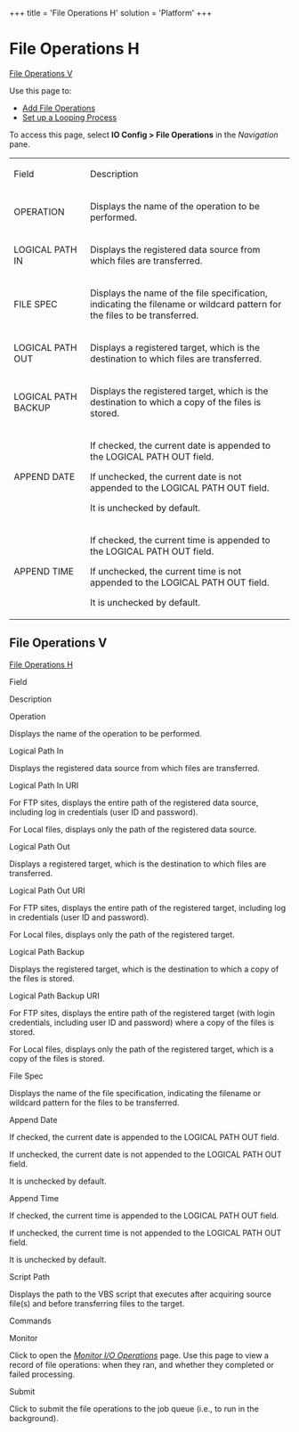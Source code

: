 +++
title = 'File Operations H'
solution = 'Platform'
+++

# File Operations H

[File Operations V](#_File_Operations_V)

<div class="use">

Use this page to:

  - [Add File Operations](../Use_Cases/Add_File_Operations)
  - [Set up a Looping
    Process](../Use_Cases/Set_up_a_Looping_Process)

</div>

To access this page, select **IO Config \> File Operations** in the
*Navigation* pane.

<table>
<tbody>
<tr class="odd">
<td><p>Field</p></td>
<td><p>Description</p></td>
</tr>
<tr class="even">
<td><p>OPERATION</p></td>
<td><p>Displays the name of the operation to be performed.</p></td>
</tr>
<tr class="odd">
<td><p>LOGICAL PATH IN</p></td>
<td><p>Displays the registered data source from which files are transferred.</p></td>
</tr>
<tr class="even">
<td><p>FILE SPEC</p></td>
<td><p>Displays the name of the file specification, indicating the filename or wildcard pattern for the files to be transferred.</p></td>
</tr>
<tr class="odd">
<td><p>LOGICAL PATH OUT</p></td>
<td><p>Displays a registered target, which is the destination to which files are transferred.</p></td>
</tr>
<tr class="even">
<td><p>LOGICAL PATH BACKUP</p></td>
<td><p>Displays the registered target, which is the destination to which a copy of the files is stored.</p></td>
</tr>
<tr class="odd">
<td><p>APPEND DATE</p></td>
<td><p>If checked, the current date is appended to the LOGICAL PATH OUT field.</p>
<p>If unchecked, the current date is not appended to the LOGICAL PATH OUT field.</p>
<p>It is unchecked by default.</p></td>
</tr>
<tr class="even">
<td><p>APPEND TIME</p></td>
<td><p>If checked, the current time is appended to the LOGICAL PATH OUT field.</p>
<p>If unchecked, the current time is not appended to the LOGICAL PATH OUT field.</p>
<p>It is unchecked by default.</p></td>
</tr>
</tbody>
</table>

## <span id="_File_Operations_V"></span> File Operations V

[File Operations H](#_File_Operations_H)

Field

Description

Operation

Displays the name of the operation to be performed.

Logical Path In

Displays the registered data source from which files are transferred.

Logical Path In URI

For FTP sites, displays the entire path of the registered data source,
including log in credentials (user ID and password).

For Local files, displays only the path of the registered data source.

Logical Path Out

Displays a registered target, which is the destination to which files
are transferred.

Logical Path Out URI

For FTP sites, displays the entire path of the registered target,
including log in credentials (user ID and password).

For Local files, displays only the path of the registered target.

Logical Path Backup

Displays the registered target, which is the destination to which a copy
of the files is stored.

Logical Path Backup URI

For FTP sites, displays the entire path of the registered target (with
login credentials, including user ID and password) where a copy of the
files is stored.

For Local files, displays only the path of the registered target, which
is a copy of the files is stored.

File Spec

Displays the name of the file specification, indicating the filename or
wildcard pattern for the files to be transferred.

Append Date

If checked, the current date is appended to the LOGICAL PATH OUT field.

If unchecked, the current date is not appended to the LOGICAL PATH OUT
field.

It is unchecked by default.

Append Time

If checked, the current time is appended to the LOGICAL PATH OUT field.

If unchecked, the current time is not appended to the LOGICAL PATH OUT
field.

It is unchecked by default.

Script Path

Displays the path to the VBS script that executes after acquiring source
file(s) and before transferring files to the target.

Commands

Monitor

Click to open the *[Monitor I/O
Operations](../Use_Cases/Monitor_I_O_Operations)* page. Use this
page to view a record of file operations: when they ran, and whether
they completed or failed processing.

Submit

Click to submit the file operations to the job queue (i.e., to run in
the background).
